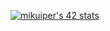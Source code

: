 [![mikuiper's 42 stats](https://badge42.vercel.app/api/v2/cl483ajsd008309l6suq9l256/stats?cursusId=21&coalitionId=58)](https://github.com/mithraskuipers/)
